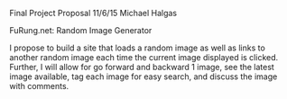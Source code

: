 Final Project Proposal
11/6/15
Michael Halgas

FuRung.net: Random Image Generator

I propose to build a site that loads a random image as well as links to another random image each time the current image displayed is clicked. Further, I will allow for go forward and backward 1 image, see the latest image available, tag each image for easy search, and discuss the image with comments. 